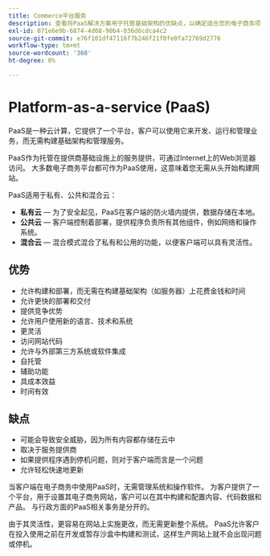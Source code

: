 ```yaml
---
title: Commerce平台服务
description: 查看将PaaS解决方案用于托管基础架构的优缺点，以确定适合您的电子商务项目的内容。
exl-id: 071e6e9b-6874-4d08-90b4-036d6cdca4c2
source-git-commit: e76f101df47116f7b246f21f0fe0fa72769d2776
workflow-type: tm+mt
source-wordcount: '368'
ht-degree: 0%

---
```


# Platform-as-a-service (PaaS)

PaaS是一种云计算，它提供了一个平台，客户可以使用它来开发、运行和管理业务，而无需构建基础架构和管理服务。

PaaS作为托管在提供商基础设施上的服务提供，可通过Internet上的Web浏览器访问。 大多数电子商务平台都可作为PaaS使用，这意味着您无需从头开始构建网站。

PaaS适用于私有、公共和混合云：

- **私有云** — 为了安全起见，PaaS在客户端的防火墙内提供，数据存储在本地。
- **公共云** — 客户端控制着部署，提供程序负责所有其他组件，例如网络和操作系统。
- **混合云** — 混合模式混合了私有和公用的功能，以便客户端可以具有灵活性。

## 优势

- 允许构建和部署，而无需在构建基础架构（如服务器）上花费金钱和时间
- 允许更快的部署和交付
- 提供竞争优势
- 允许用户使用新的语言、技术和系统
- 更灵活
- 访问网站代码
- 允许与外部第三方系统或软件集成
- 自托管
- 辅助功能
- 具成本效益
- 时间有效

## 缺点

- 可能会导致安全威胁，因为所有内容都存储在云中
- 取决于服务提供商
- 如果提供程序遇到停机问题，则对于客户端而言是一个问题
- 允许轻松快速地更新

当客户端在电子商务中使用PaaS时，无需管理系统和操作软件。 为客户提供了一个平台，用于设置其电子商务网站，客户可以在其中构建和配置内容、代码数据和产品。 与行政方面的PaaS相关事务是分开的。

由于其灵活性，更容易在网站上实施更改，而无需更新整个系统。 PaaS允许客户在投入使用之前在开发或暂存沙盒中构建和测试，这样生产网站上就不会出现问题或停机。
